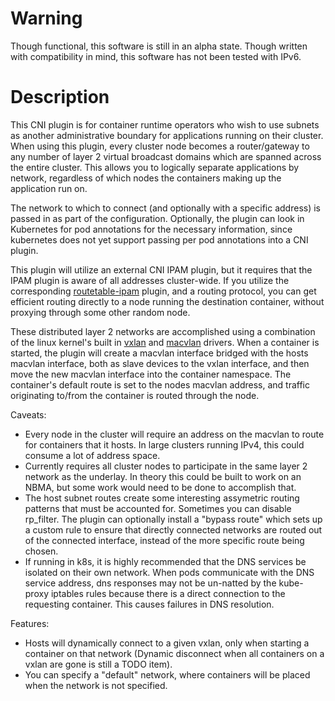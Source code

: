 # Warning
Though functional, this software is still in an alpha state. Though written with compatibility in mind, this software has not been tested with IPv6.

# Description
This CNI plugin is for container runtime operators who wish to use subnets as another administrative boundary for applications running on their cluster. When using this plugin, every cluster node becomes a router/gateway to any number of layer 2 virtual broadcast domains which are spanned across the entire cluster. This allows you to logically separate applications by network, regardless of which nodes the containers making up the application run on.

The network to which to connect (and optionally with a specific address) is passed in as part of the configuration. Optionally, the plugin can look in Kubernetes for pod annotations for the necessary information, since kubernetes does not yet support passing per pod annotations into a CNI plugin.

This plugin will utilize an external CNI IPAM plugin, but it requires that the IPAM plugin is aware of all addresses cluster-wide. If you utilize the corresponding [routetable-ipam](https://github.com/phdata/vxlan-cni) plugin, and a routing protocol, you can get efficient routing directly to a node running the destination container, without proxying through some other random node.

These distributed layer 2 networks are accomplished using a combination of the linux kernel's built in [vxlan](https://www.kernel.org/doc/Documentation/networking/vxlan.txt) and [macvlan](https://developers.redhat.com/blog/2018/10/22/introduction-to-linux-interfaces-for-virtual-networking/#macvlan) drivers. When a container is started, the plugin will create a macvlan interface bridged with the hosts macvlan interface, both as slave devices to the vxlan interface, and then move the new macvlan interface into the container namespace. The container's default route is set to the nodes macvlan address, and traffic originating to/from the container is routed through the node.

Caveats:
 * Every node in the cluster will require an address on the macvlan to route for containers that it hosts. In large clusters running IPv4, this could consume a lot of address space.
 * Currently requires all cluster nodes to participate in the same layer 2 network as the underlay. In theory this could be built to work on an NBMA, but some work would need to be done to accomplish that.
 * The host subnet routes create some interesting assymetric routing patterns that must be accounted for. Sometimes you can disable rp_filter. The plugin can optionally install a "bypass route" which sets up a custom rule to ensure that directly connected networks are routed out of the connected interface, instead of the more specific route being chosen.
 * If running in k8s, it is highly recommended that the DNS services be isolated on their own network. When pods communicate with the DNS service address, dns responses may not be un-natted by the kube-proxy iptables rules because there is a direct connection to the requesting container. This causes failures in DNS resolution.

Features:
 * Hosts will dynamically connect to a given vxlan, only when starting a container on that network (Dynamic disconnect when all containers on a vxlan are gone is still a TODO item).
 * You can specify a "default" network, where containers will be placed when the network is not specified.
